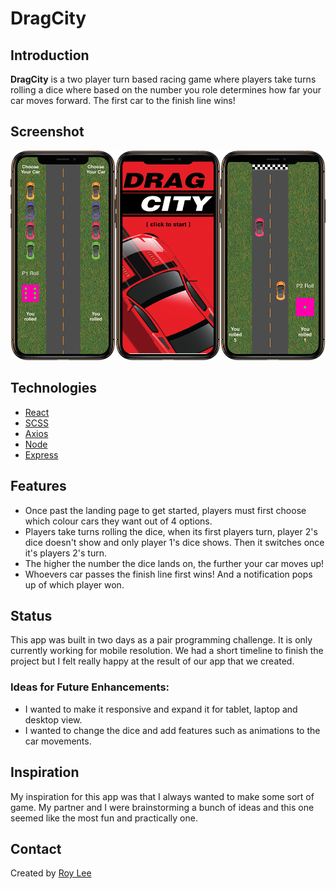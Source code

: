 # DragCity

## Introduction

**DragCity** is a two player turn based racing game where players take turns rolling a dice where based on the number you role determines how far your car moves forward. The first car to the finish line wins!

## Screenshot

![Screenshot 1](Client/src/drag-horizontal.png)


## Technologies

- [React](https://reactjs.org)
- [SCSS](https://sass-lang.com/)
- [Axios](https://github.com/axios/axios)
- [Node](https://nodejs.org/en/)
- [Express](https://expressjs.com/)

## Features

- Once past the landing page to get started, players must first choose which colour cars they want out of 4 options.
- Players take turns rolling the dice, when its first players turn, player 2's dice doesn't show and only player 1's dice shows. Then it switches once it's players 2's turn.
- The higher the number the dice lands on, the further your car moves up!
- Whoevers car passes the finish line first wins! And a notification pops up of which player won.

## Status

This app was built in two days as a pair programming challenge. It is only currently working for mobile resolution. We had a short timeline to finish the project but I felt really happy at the result of our app that we created. 


### Ideas for Future Enhancements:

- I wanted to make it responsive and expand it for tablet, laptop and desktop view.
- I wanted to change the dice and add features such as animations to the car movements.


## Inspiration

My inspiration for this app was that I always wanted to make some sort of game. My partner and I were brainstorming a bunch of ideas and this one seemed like the most fun and practically one. 

## Contact

Created by [Roy Lee](https://www.linkedin.com/in/roy-lee-jr/)